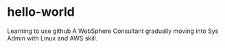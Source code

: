 # hello-world
Learning to use github
A WebSphere Consultant gradually moving into Sys Admin with Linux and AWS skill.
